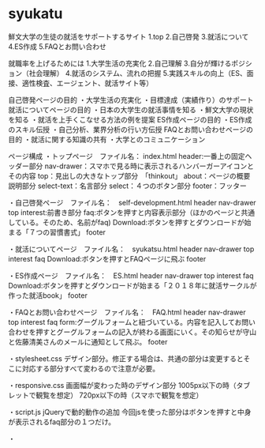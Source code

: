 # syukatu

鮮文大学の生徒の就活をサポートするサイト
1.top
2.自己啓発
3.就活について
4.ES作成
5.FAQとお問い合わせ

就職率を上げるためには
1.大学生活の充実化
2.自己理解
3.自分が輝けるポジション（社会理解）
4.就活のシステム、流れの把握
5.実践スキルの向上（ES、面接、適性検査、エージェント、就活サイト等）

自己啓発ページの目的
・大学生活の充実化
・目標達成（実績作り）のサポート
就活についてページの目的
・日本の大学生の就活事情を知る
・鮮文大学の現状を知る
・就活を上手くこなせる方法の例を提案
ES作成ページの目的
・ES作成のスキル伝授
・自己分析、業界分析の行い方伝授
FAQとお問い合わせページの目的
・就活に関する知識の共有
・大学とのコミュニケーション

ページ構成 
・トップページ　ファイル名： index.html
header:一番上の固定ヘッダー部分
nav-drawer：スマホで見る時に表示されるハンバーガーアイコンとその内容
top：見出しの大きなトップ部分　「thinkout」
about：ページの概要説明部分
select-text：名言部分
select：４つのボタン部分
footer：フッター

・自己啓発ページ　ファイル名：　self-development.html
header
nav-drawer
top
interest:前書き部分
faq:ボタンを押すと内容表示部分（ほかのページと共通している。そのため、名前がfaq)
Download:ボタンを押すとダウンロードが始まる「７つの習慣書式」
footer

・就活についてページ　ファイル名：　syukatsu.html
header
nav-drawer
top
interest
faq
Download:ボタンを押すとFAQページに飛ぶ
footer

・ES作成ページ　ファイル名：　ES.html
header
nav-drawer
top
interest
faq
Download:ボタンを押すとダウンロードが始まる「２０１８年に就活サークルが作った就活book」
footer

・FAQとお問い合わせページ　ファイル名：　FAQ.html
header
nav-drawer
top
interest
faq
form:グーグルフォームと紐づいている。内容を記入してお問い合わせを押すとグーグルフォームの記入が終わる画面にいく。その知らせが守山と佐藤清美さんのメールに通知として飛ぶ。
footer


・stylesheet.css
デザイン部分。修正する場合は、共通の部分は変更するとそこに対応する部分すべて変わるので注意が必要。

・responsive.css
画面幅が変わった時のデザイン部分
1005px以下の時（タブレットで観覧を想定）
720px以下の時（スマホで観覧を想定）

・script.js
jQueryで動的動作の追加
今回jsを使った部分はボタンを押すと中身が表示されるfaq部分の１つだけ。

・
